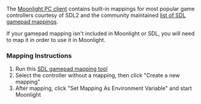 The [Moonlight PC client](https://github.com/moonlight-stream/moonlight-qt) contains built-in mappings for most popular game controllers courtesy of SDL2 and the community maintained [list of SDL gamepad mappings](https://github.com/gabomdq/SDL_GameControllerDB).

If your gamepad mapping isn't included in Moonlight or SDL, you will need to map it in order to use it in Moonlight.

### Mapping Instructions

1. Run this [SDL gamepad mapping tool](https://generalarcade.com/gamepadtool/)
2. Select the controller without a mapping, then click "Create a new mapping"
3. After mapping, click "Set Mapping As Environment Variable" and start Moonlight